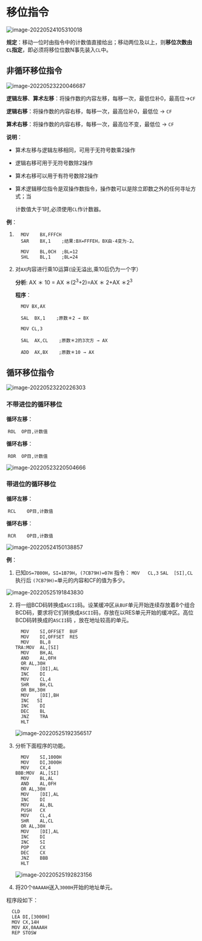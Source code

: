 # 移位指令

![image-20220524105310018](https://cdn.jsdelivr.net/gh/letengzz/Two-C@main/img/PM/Fourth/202205281927289.png)

**规定**：移动一位时由指令中的计数值直接给出；移动两位及以上，则**移位次数由`CL`指定**，即必须将移位位数N事先装入`CL`中。 


## 非循环移位指令

![image-20220523220046687](https://cdn.jsdelivr.net/gh/letengzz/Two-C@main/img/PM/Fourth/202205281927921.png)

**逻辑左移**、**算术左移**：将操作数的内容左移，每移一次，最低位补0，最高位→`CF`

**逻辑右移**：将操作数的内容右移，每移一次，最高位补0，最低位 → `CF`

**算术右移**：将操作数的内容右移，每移一次，最高位不变，最低位 → `CF`

**说明**：

- 算术左移与逻辑左移相同，可用于无符号数乘2操作

- 逻辑右移可用于无符号数除2操作

- 算术右移可以用于有符号数除2操作

- 算术逻辑移位指令是双操作数指令，操作数可以是除立即数之外的任何寻址方式；当

  计数值大于1时,必须使用`CL`作计数器。

**例**：

1. ```
     MOV	BX,FFFCH
     SAR	BX,1    ;结果:BX=FFFEH，BX由-4变为-2。
   ```

   ```
     MOV	BL,0CH	;BL=12
     SHL	BL,1    ;BL=24
   ```

2. 对`AX`内容进行乘10运算(设无溢出,乘10后仍为一个字）

   **分析**: AX ＊ 10 = AX ＊(2<sup>3</sup>+2)=AX ＊ 2+AX ＊2<sup>3</sup>

   **程序**：

   ```
     MOV BX,AX
   
     SAL  BX,1    ;原数＊2 → BX
   
     MOV CL,3
   
     SAL  AX,CL    ;原数＊2的3次方 → AX
   
     ADD  AX,BX    ;原数＊10 → AX
   ```

## 循环移位指令

![image-20220523220226303](https://cdn.jsdelivr.net/gh/letengzz/Two-C@main/img/PM/Fourth/202205281927904.png)

### 不带进位的循环移位

**循环左移**：

​	`ROL  OP目,计数值`

**循环右移**：

​	`ROR  OP目,计数值`

![image-20220523220504666](https://cdn.jsdelivr.net/gh/letengzz/Two-C@main/img/PM/Fourth/202205281927277.png)

### 带进位的循环移位

**循环左移**：

​	`RCL	OP目,计数值`

**循环右移**：

​	`RCR	OP目,计数值`

![image-20220524150138857](https://cdn.jsdelivr.net/gh/letengzz/Two-C@main/img/PM/Fourth/202205281927926.png)

**例**：

1. 已知`DS=7B00H`，`SI=1B79H`，`(7CB79H)=07H`
         指令： `MOV	CL,3`
                      `SAL	[SI],CL`
        执行后 `(7CB79H)=`单元的内容和CF的值为多少。

![image-20220525191843830](https://cdn.jsdelivr.net/gh/letengzz/Two-C@main/img/PM/Fourth/202205281928840.png)

2. 将一组BCD码转换成`ASCII`码。设某缓冲区从`BUF`单元开始连续存放着8个组合BCD码，要求将它们转换成`ASCII`码，存放在以RES单元开始的缓冲区。高位BCD码转换成的`ASCII`码 ，放在地址较高的单元。

   ```
     MOV	SI,OFFSET  BUF               
     MOV	DI,OFFSET  RES               
     MOV	BL,8                                     
   TRA:MOV	AL,[SI]                                         
     MOV	BH,AL                               
     AND	AL,0FH                               
     OR	AL,30H                                   
     MOV	[DI],AL                          
     INC	DI 
     MOV	CL,4 
     SHR	BH,CL
     OR	BH,30H
     MOV	[DI],BH
     INC   SI 
     INC	DI 
     DEC	BL 
     JNZ	TRA	 
     HLT 
   ```

   ![image-20220525192356517](https://cdn.jsdelivr.net/gh/letengzz/Two-C@main/img/PM/Fourth/202205281930976.png)

3. 分析下面程序的功能。

   ```
     MOV	SI,1000H
     MOV	DI,3000H    
     MOV	CX,4	
   BBB:MOV	AL,[SI]
     MOV	BL,AL    
     AND	AL,0FH
     OR	AL,30H
     MOV	[DI],AL
     INC	DI
     MOV	AL,BL
     PUSH	CX
     MOV	CL,4
     SHR	AL,CL
     OR	AL,30H
     MOV	[DI],AL
     INC	DI
     INC	SI
     POP	CX
     DEC	CX
     JNZ	BBB
     HLT
   ```

   ![image-20220525192823156](https://cdn.jsdelivr.net/gh/letengzz/Two-C@main/img/PM/Fourth/202205281940566.png)

4. 将20个`0AAAAH`送入`3000H`开始的地址单元。

  程序段如下： 

  ```
    CLD
    LEA	DI,[3000H]
    MOV	CX,14H
    MOV	AX,0AAAAH
    REP	STOSW
  ```

  